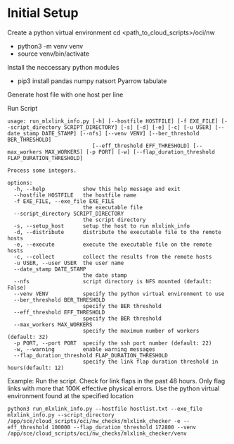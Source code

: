 # Initial Setup
Create a python virtual environment
cd <path_to_cloud_scripts>/oci/nw
- python3 -m venv venv
- source venv/bin/activate

Install the neccessary python modules
- pip3 install pandas numpy natsort Pyarrow tabulate

Generate host file with one host per line

Run Script
```
usage: run_mlxlink_info.py [-h] [--hostfile HOSTFILE] [-f EXE_FILE] [--script_directory SCRIPT_DIRECTORY] [-s] [-d] [-e] [-c] [-u USER] [--date_stamp DATE_STAMP] [--nfs] [--venv VENV] [--ber_threshold BER_THRESHOLD]
                           [--eff_threshold EFF_THRESHOLD] [--max_workers MAX_WORKERS] [-p PORT] [-w] [--flap_duration_threshold FLAP_DURATION_THRESHOLD]

Process some integers.

options:
  -h, --help            show this help message and exit
  --hostfile HOSTFILE   the hostfile name
  -f EXE_FILE, --exe_file EXE_FILE
                        the executable file
  --script_directory SCRIPT_DIRECTORY
                        the script directory
  -s, --setup_host      setup the host to run mlxlink_info
  -d, --distribute      distribute the executable file to the remote hosts
  -e, --execute         execute the executable file on the remote hosts
  -c, --collect         collect the results from the remote hosts
  -u USER, --user USER  the user name
  --date_stamp DATE_STAMP
                        the date stamp
  --nfs                 script directory is NFS mounted (default: False)
  --venv VENV           specify the python virtual environment to use
  --ber_threshold BER_THRESHOLD
                        specify the BER threshold
  --eff_threshold EFF_THRESHOLD
                        specify the BER threshold
  --max_workers MAX_WORKERS
                        specify the maximum number of workers (default: 32)
  -p PORT, --port PORT  specify the ssh port number (default: 22)
  -w, --warning         enable warning messages
  --flap_duration_threshold FLAP_DURATION_THRESHOLD
                        specify the link flap duration threshold in hours(default: 12)
```
Example: Run the script. Check for link flaps in the past 48 hours. Only flag links with more that 100K effective physical errors. Use the python virtual environment found at the specified location
```
python3 run_mlxlink_info.py --hostfile hostlist.txt --exe_file mlxlink_info.py --script_directory /app/sce/cloud_scripts/oci/nw_checks/mlxlink_checker -e --eff_threshold 100000 --flap_duration_threshold 172800 --venv /app/sce/cloud_scripts/oci/nw_checks/mlxlink_checker/venv
```
